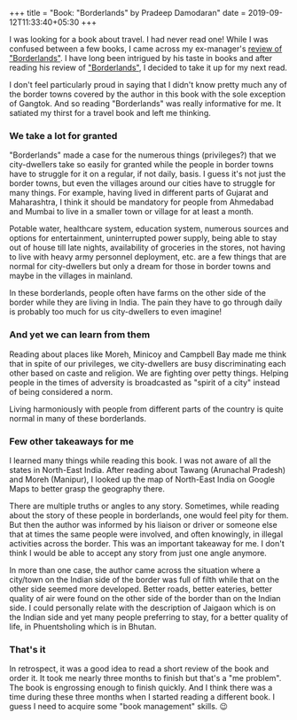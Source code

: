 +++
title = "Book: \"Borderlands\" by Pradeep Damodaran"
date = 2019-09-12T11:33:40+05:30
+++

I was looking for a book about travel. I had never read one! While I was
confused between a few books, I came across my ex-manager's [review of
"Borderlands"](https://medium.com/@sankarshan/at-borders-and-at-margins-4b9c5c158c4d).
I have long been intrigued by his taste in books and after reading his review
of ["Borderlands"](https://amzn.to/2N9N63t), I decided to take it up for my
next read.

I don't feel particularly proud in saying that I didn't know pretty much any of
the border towns covered by the author in this book with the sole exception of
Gangtok. And so reading "Borderlands" was really informative for me. It
satiated my thirst for a travel book and left me thinking.

### We take a lot for granted

"Borderlands" made a case for the numerous things (privileges?) that we
city-dwellers take so easily for granted while the people in border towns have
to struggle for it on a regular, if not daily, basis. I guess it's not just the
border towns, but even the villages around our cities have to struggle for many
things. For example, having lived in different parts of Gujarat and
Maharashtra, I think it should be mandatory for people from Ahmedabad and
Mumbai to live in a smaller town or village for at least a month.

Potable water, healthcare system, education system, numerous sources and
options for entertainment, uninterrupted power supply, being able to stay out
of house till late nights, availability of groceries in the stores, not having
to live with heavy army personnel deployment, etc. are a few things that are
normal for city-dwellers but only a dream for those in border towns and maybe
in the villages in mainland.

In these borderlands, people often have farms on the other side of the border
while they are living in India. The pain they have to go through daily is
probably too much for us city-dwellers to even imagine!

### And yet we can learn from them

Reading about places like Moreh, Minicoy and Campbell Bay made me think that in
spite of our privileges, we city-dwellers are busy discriminating each other
based on caste and religion. We are fighting over petty things. Helping people
in the times of adversity is broadcasted as "spirit of a city" instead of being
considered a norm. 

Living harmoniously with people from different parts of the country is quite
normal in many of these borderlands.

### Few other takeaways for me

I learned many things while reading this book. I was not aware of all
the states in North-East India. After reading about Tawang (Arunachal Pradesh)
and Moreh (Manipur), I looked up the map of North-East India on Google Maps to
better grasp the geography there.

There are multiple truths or angles to any story. Sometimes, while reading
about the story of these people in borderlands, one would feel pity for them.
But then the author was informed by his liaison or driver or someone else that
at times the same people were involved, and often knowingly, in illegal
activities across the border. This was an important takeaway for me. I don't
think I would be able to accept any story from just one angle anymore.

In more than one case, the author came across the situation where a city/town
on the Indian side of the border was full of filth while that on the other side
seemed more developed. Better roads, better eateries, better quality of air
were found on the other side of the border than on the Indian side. I could
personally relate with the description of Jaigaon which is on the Indian side
and yet many people preferring to stay, for a better quality of life, in
Phuentsholing which is in Bhutan.

### That's it

In retrospect, it was a good idea to read a short review of the book and order
it. It took me nearly three months to finish but that's a "me problem". The
book is engrossing enough to finish quickly. And I think there was a time
during these three months when I started reading a different book. I guess I
need to acquire some "book management" skills. :wink:
